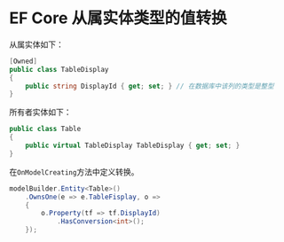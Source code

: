 # EF Core 从属实体类型的值转换

从属实体如下：

```c#
[Owned]
public class TableDisplay
{
    public string DisplayId { get; set; } // 在数据库中该列的类型是整型
}
```

所有者实体如下：

```c#
public class Table
{
    public virtual TableDisplay TableDisplay { get; set; }
}
```

在`OnModelCreating`方法中定义转换。

```c#
modelBuilder.Entity<Table>()
    .OwnsOne(e => e.TableFisplay, o => 
    {
        o.Property(tf => tf.DisplayId)
            .HasConversion<int>();
    });
```
